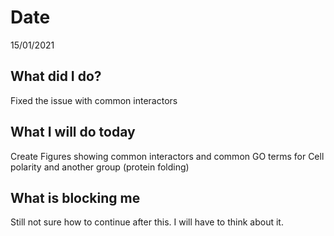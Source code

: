 # Date 
15/01/2021
## **What did I do?**
Fixed the issue with common interactors
## **What I will do today**
Create Figures showing common interactors and common GO terms for Cell polarity and another group (protein folding)
## **What is blocking me**
Still not sure how to continue after this. I will have to think about it. 